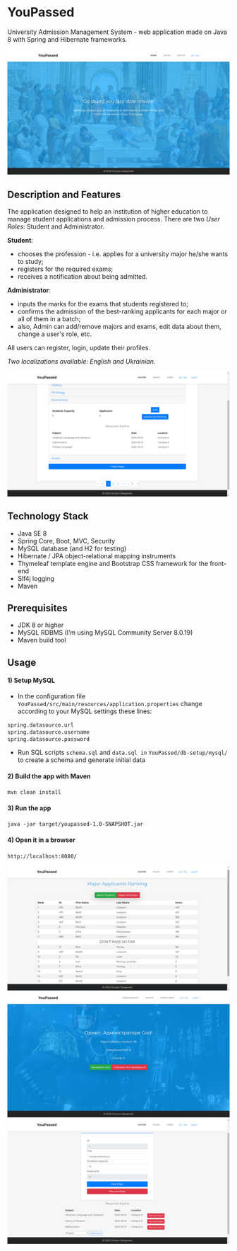 # YouPassed

University Admission Management System  - web application made on Java 8 with Spring and Hibernate frameworks.

![](views-demo/index.png)

## Description and Features

The application designed to help an institution of higher education to manage student applications and admission process. There are two *User Roles*: Student and Administrator.

**Student**: 
- chooses the profession - i.e. applies for a university major he/she wants to study;
- registers for the required exams; 
- receives a notification about being admitted.

**Administrator**: 
- inputs the marks for the exams that students registered to;
- confirms the admission of the best-ranking applicants for each major or all of them in a batch;
- also, Admin can add/remove majors and exams, edit data about them, change a user's role, etc.

All users can register, login, update their profiles.

*Two localizations available: English and Ukrainian.*

![](views-demo/majors.png)

## Technology Stack
- Java SE 8
- Spring Core, Boot, MVC, Security
- MySQL database (and H2 for testing)
- Hibernate / JPA object-relational mapping instruments
- Thymeleaf template engine and Bootstrap CSS framework for the front-end
- Slf4j logging
- Maven

## Prerequisites
-	JDK 8 or higher
-	MySQL RDBMS (I’m using MySQL Community Server 8.0.19)
-	Maven build tool

## Usage

#### 1) Setup MySQL
-	In the configuration file 
`YouPassed/src/main/resources/application.properties`
change according to your MySQL settings these lines:
```
spring.datasource.url 
spring.datasource.username 
spring.datasource.password
```
-	Run SQL scripts `schema.sql` and `data.sql in` `YouPassed/db-setup/mysql/` to create a schema and generate initial data 

#### 2) Build the app with Maven
`mvn clean install`

#### 3) Run the app
`java -jar target/youpassed-1.0-SNAPSHOT.jar`

#### 4) Open it in a browser
`http://localhost:8080/`

![](views-demo/ranking.png)
![](views-demo/admin-home.png)
![](views-demo/edit-major.png)

